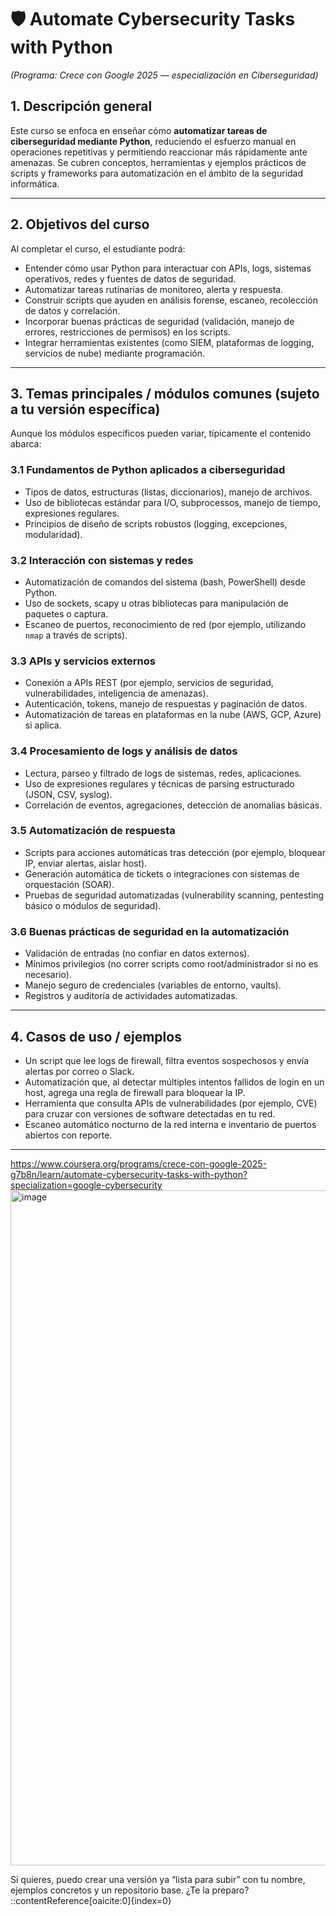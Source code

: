 # 🛡️ Automate Cybersecurity Tasks with Python  
*(Programa: Crece con Google 2025 — especialización en Ciberseguridad)*

## 1. Descripción general

Este curso se enfoca en enseñar cómo **automatizar tareas de ciberseguridad mediante Python**, reduciendo el esfuerzo manual en operaciones repetitivas y permitiendo reaccionar más rápidamente ante amenazas. Se cubren conceptos, herramientas y ejemplos prácticos de scripts y frameworks para automatización en el ámbito de la seguridad informática.

---

## 2. Objetivos del curso

Al completar el curso, el estudiante podrá:

- Entender cómo usar Python para interactuar con APIs, logs, sistemas operativos, redes y fuentes de datos de seguridad.  
- Automatizar tareas rutinarias de monitoreo, alerta y respuesta.  
- Construir scripts que ayuden en análisis forense, escaneo, recolección de datos y correlación.  
- Incorporar buenas prácticas de seguridad (validación, manejo de errores, restricciones de permisos) en los scripts.  
- Integrar herramientas existentes (como SIEM, plataformas de logging, servicios de nube) mediante programación.

---

## 3. Temas principales / módulos comunes (sujeto a tu versión específica)

Aunque los módulos específicos pueden variar, típicamente el contenido abarca:

### 3.1 Fundamentos de Python aplicados a ciberseguridad

- Tipos de datos, estructuras (listas, diccionarios), manejo de archivos.  
- Uso de bibliotecas estándar para I/O, subprocessos, manejo de tiempo, expresiones regulares.  
- Principios de diseño de scripts robustos (logging, excepciones, modularidad).

### 3.2 Interacción con sistemas y redes

- Automatización de comandos del sistema (bash, PowerShell) desde Python.  
- Uso de sockets, scapy u otras bibliotecas para manipulación de paquetes o captura.  
- Escaneo de puertos, reconocimiento de red (por ejemplo, utilizando `nmap` a través de scripts).

### 3.3 APIs y servicios externos

- Conexión a APIs REST (por ejemplo, servicios de seguridad, vulnerabilidades, inteligencia de amenazas).  
- Autenticación, tokens, manejo de respuestas y paginación de datos.  
- Automatización de tareas en plataformas en la nube (AWS, GCP, Azure) si aplica.

### 3.4 Procesamiento de logs y análisis de datos

- Lectura, parseo y filtrado de logs de sistemas, redes, aplicaciones.  
- Uso de expresiones regulares y técnicas de parsing estructurado (JSON, CSV, syslog).  
- Correlación de eventos, agregaciones, detección de anomalías básicas.

### 3.5 Automatización de respuesta

- Scripts para acciones automáticas tras detección (por ejemplo, bloquear IP, enviar alertas, aislar host).  
- Generación automática de tickets o integraciones con sistemas de orquestación (SOAR).  
- Pruebas de seguridad automatizadas (vulnerability scanning, pentesting básico o módulos de seguridad).

### 3.6 Buenas prácticas de seguridad en la automatización

- Validación de entradas (no confiar en datos externos).  
- Mínimos privilegios (no correr scripts como root/administrador si no es necesario).  
- Manejo seguro de credenciales (variables de entorno, vaults).  
- Registros y auditoría de actividades automatizadas.

---

## 4. Casos de uso / ejemplos

- Un script que lee logs de firewall, filtra eventos sospechosos y envía alertas por correo o Slack.  
- Automatización que, al detectar múltiples intentos fallidos de login en un host, agrega una regla de firewall para bloquear la IP.  
- Herramienta que consulta APIs de vulnerabilidades (por ejemplo, CVE) para cruzar con versiones de software detectadas en tu red.  
- Escaneo automático nocturno de la red interna e inventario de puertos abiertos con reporte.

---
https://www.coursera.org/programs/crece-con-google-2025-g7b8n/learn/automate-cybersecurity-tasks-with-python?specialization=google-cybersecurity
<img width="1920" height="1080" alt="image" src="https://github.com/user-attachments/assets/3e46e2f6-1a31-4f18-a153-a00828bb9522" />


Si quieres, puedo crear una versión ya “lista para subir” con tu nombre, ejemplos concretos y un repositorio base. ¿Te la preparo?
::contentReference[oaicite:0]{index=0}

